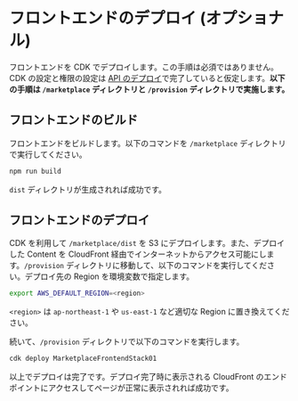 # フロントエンドのデプロイ (オプショナル)

フロントエンドを CDK でデプロイします。この手順は必須ではありません。CDK の設定と権限の設定は [API のデプロイ](/docs/ja/DOCS_03_DEPLOY_API.md)で完了していると仮定します。**以下の手順は `/marketplace` ディレクトリと `/provision` ディレクトリで実施します。**

## フロントエンドのビルド

フロントエンドをビルドします。以下のコマンドを `/marketplace` ディレクトリで実行してください。

```bash
npm run build
```

`dist` ディレクトリが生成されれば成功です。

## フロントエンドのデプロイ

CDK を利用して `/marketplace/dist` を S3 にデプロイします。また、デプロイした Content を CloudFront 経由でインターネットからアクセス可能にします。`/provision` ディレクトリに移動して、以下のコマンドを実行してください。デプロイ先の Region を環境変数で指定します。

```bash
export AWS_DEFAULT_REGION=<region>
```

`<region>` は `ap-northeast-1` や `us-east-1` など適切な Region に置き換えてください。

続いて、`/provision` ディレクトリで以下のコマンドを実行します。

```bash
cdk deploy MarketplaceFrontendStack01
```

以上でデプロイは完了です。デプロイ完了時に表示される CloudFront のエンドポイントにアクセスしてページが正常に表示されれば成功です。
